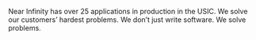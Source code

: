 Near Infinity has over 25 applications in production in the USIC. We solve our customers’ hardest problems. We don’t just write software. We solve problems.
